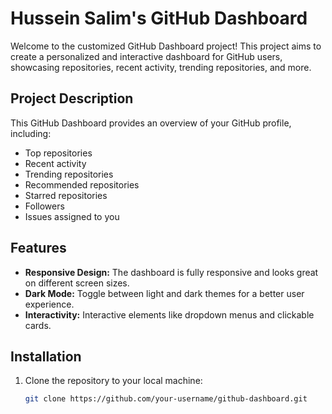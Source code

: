 # Hussein Salim's GitHub Dashboard

Welcome to the customized GitHub Dashboard project! This project aims to create a personalized and interactive dashboard for GitHub users, showcasing repositories, recent activity, trending repositories, and more.

## Project Description

This GitHub Dashboard provides an overview of your GitHub profile, including:
- Top repositories
- Recent activity
- Trending repositories
- Recommended repositories
- Starred repositories
- Followers
- Issues assigned to you

## Features

- **Responsive Design:** The dashboard is fully responsive and looks great on different screen sizes.
- **Dark Mode:** Toggle between light and dark themes for a better user experience.
- **Interactivity:** Interactive elements like dropdown menus and clickable cards.

## Installation

1. Clone the repository to your local machine:
   ```sh
   git clone https://github.com/your-username/github-dashboard.git
